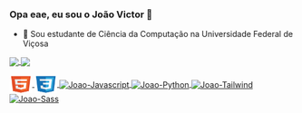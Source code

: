 ### Opa eae, eu sou o João Victor 👋

- 🌱 Sou estudante de Ciência da Computação na Universidade Federal de Viçosa

<div>
  <a href="https://github.com/BelfortJoao">
  <img align="Center" height="160em" src="https://github-readme-stats.vercel.app/api?username=BelfortJoao&show_icons=true&theme=gotham&include_all_commits=true&count_private=true"/>
  <img align="Center" height="160em" src="https://github-readme-stats.vercel.app/api/top-langs/?username=BelfortJoao&layout=compact&langs_count=7&theme=gotham"/>
</div>
  

<div style="display: inline_block"><br>
  <img align="center" alt="Joao-HTML" height="30" width="40" src="https://raw.githubusercontent.com/devicons/devicon/master/icons/html5/html5-original.svg">
  <img align="center" alt="Joao-CSS" height="30" width="40" src="https://raw.githubusercontent.com/devicons/devicon/master/icons/css3/css3-original.svg">
  <img align="center" alt="Joao-Javascript" height="30" width="30" src="https://iconape.com/wp-content/png_logo_vector/javascript-logo.png">
  <img align="center" alt="Joao-Python" height="30" width="30" src="https://upload.wikimedia.org/wikipedia/commons/thumb/c/c3/Python-logo-notext.svg/172px-Python-logo-notext.svg.png">
   <img align="center" alt="Joao-Tailwind" height="30" width="40" src="https://www.svgrepo.com/show/374118/tailwind.svg">
   <img align="center" alt="Joao-Sass" height="30" width="40" src="https://upload.wikimedia.org/wikipedia/commons/thumb/9/96/Sass_Logo_Color.svg/2560px-Sass_Logo_Color.svg.png">
</div>
  
  ##
 


